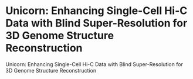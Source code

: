 # Unicorn: Enhancing Single-Cell Hi-C Data with Blind Super-Resolution for 3D Genome Structure Reconstruction
Unicorn: Enhancing Single-Cell Hi-C Data with Blind Super-Resolution for 3D Genome Structure Reconstruction



